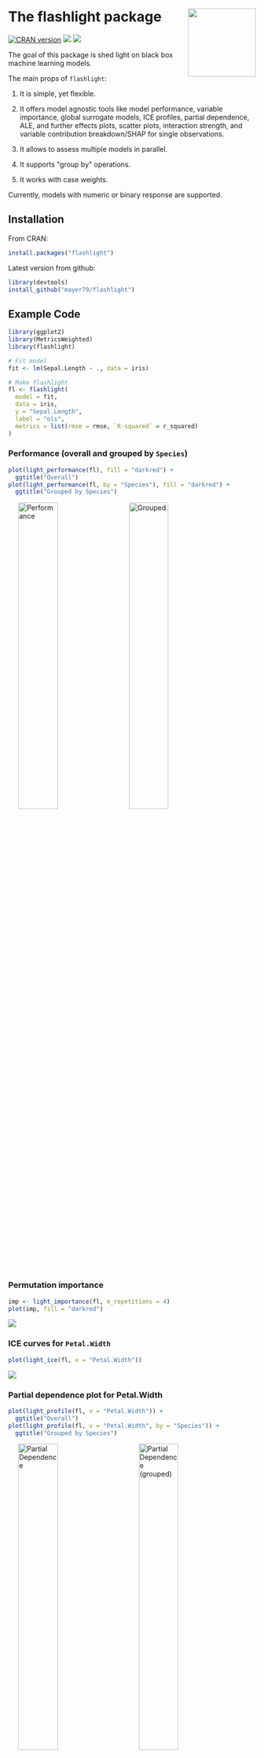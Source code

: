 # The flashlight package <a href='https://github.com/mayer79/flashlight'><img src='man/figures/logo.png' align="right" height="138.5" /></a>

[![CRAN version](http://www.r-pkg.org/badges/version/flashlight)](https://cran.r-project.org/package=flashlight) [![](https://cranlogs.r-pkg.org/badges/flashlight)](https://cran.r-project.org/package=flashlight) [![](https://cranlogs.r-pkg.org/badges/grand-total/flashlight?color=orange)](https://cran.r-project.org/package=flashlight)

The goal of this package is shed light on black box machine learning models.

The main props of `flashlight`:

1. It is simple, yet flexible.

2. It offers model agnostic tools like model performance, variable importance, global surrogate models, ICE profiles, partial dependence, ALE, and further effects plots, scatter plots, interaction strength, and variable contribution breakdown/SHAP for single observations.

3. It allows to assess multiple models in parallel.

4. It supports "group by" operations.

5. It works with case weights.

Currently, models with numeric or binary response are supported.

## Installation

From CRAN:
``` r
install.packages("flashlight")
```

Latest version from github:
``` r
library(devtools)
install_github("mayer79/flashlight")
```

## Example Code

``` r
library(ggplot2)
library(MetricsWeighted)
library(flashlight)

# Fit model
fit <- lm(Sepal.Length ~ ., data = iris)

# Make flashlight
fl <- flashlight(
  model = fit, 
  data = iris, 
  y = "Sepal.Length", 
  label = "ols",               
  metrics = list(rmse = rmse, `R-squared` = r_squared)
)
```

### Performance (overall and grouped by `Species`)

``` r
plot(light_performance(fl), fill = "darkred") +
  ggtitle("Overall")
plot(light_performance(fl, by = "Species"), fill = "darkred") +
  ggtitle("Grouped by Species")
```
<p>
  <img src="tools/figs/perf.png" alt="Performance" width="40%" hspace="20"/>
  <img src="tools/figs/perf_grouped.png" alt="Grouped" width="40% hspace="20"/>
</p>

### Permutation importance

``` r
imp <- light_importance(fl, m_repetitions = 4)
plot(imp, fill = "darkred")
```
![](tools/figs/imp.png)

### ICE curves for `Petal.Width`

``` r
plot(light_ice(fl, v = "Petal.Width"))
```
![](tools/figs/ice.png)

### Partial dependence plot for Petal.Width

```r
plot(light_profile(fl, v = "Petal.Width")) +
  ggtitle("Overall")
plot(light_profile(fl, v = "Petal.Width", by = "Species")) +
  ggtitle("Grouped by Species")
```
<p>
  <img src="tools/figs/pd.png" alt="Partial Dependence" width="40%" hspace="20"/>
  <img src="tools/figs/pd_grouped.png" alt="Partial Dependence (grouped)" width="40%" hspace="20"/>
</p>

### 2D partial dependence

```r
plot(light_profile2d(fl, v = c("Petal.Width", "Petal.Length")))
```
![](tools/figs/pd2d.png)

### Accumulated local effects (ALE) profiles for Petal.Width

``` r
plot(light_profile(fl, v = "Petal.Width", type = "ale"))
```
![](tools/figs/ale.png)

### Prediction, response and residual profiles, e.g.

``` r
plot(light_profile(fl, v = "Petal.Width", type = "residual", 
                   stats = "quartile"))
```
![](tools/figs/residual.png)

### Different profile plots in one...

``` r
plot(light_effects(fl, v = "Petal.Width"), use = "all")
```
![](tools/figs/effects.png)

### Variable contribution breakdown for single observation

``` r
plot(light_breakdown(fl, new_obs = iris[2, ]))
```
![](tools/figs/breakdown.png)

### Global surrogate

``` r
plot(light_global_surrogate(fl))
```
![](tools/figs/surrogate.png)

Check out the vignette to see the full capabilities of the package.

